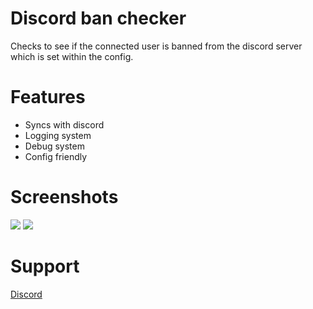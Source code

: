 # **Discord ban checker**
Checks to see if the connected user is banned from the discord server which is set within the config.

# Features
- Syncs with discord
- Logging system
- Debug system
- Config friendly

# Screenshots
![](https://cdn.discordapp.com/attachments/841664271405285376/855149967559753738/Discord_FOaDJZuvMad.png)
![](https://cdn.discordapp.com/attachments/841664271405285376/855148768805650503/FiveM_GTAProcess_7NcAjIZYlL.png)

# Support
[Discord](https://discord.gg/RquDVTfDwu)
